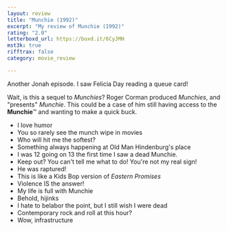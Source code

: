 ```yaml
---
layout: review
title: "Munchie (1992)"
excerpt: "My review of Munchie (1992)"
rating: "2.0"
letterboxd_url: https://boxd.it/6CyJMH
mst3k: true
rifftrax: false
category: movie_review

---
```


Another Jonah episode. I saw Felicia Day reading a queue card! 

Wait, is this a sequel to <i>Munchies</i>? Roger Corman produced <i>Munchies</i>, and "presents" <i>Munchie</i>. This could be a case of him still having access to the <b>Munchie</b>™️ and wanting to make a quick buck.


* I love humor
* You so rarely see the munch wipe in movies
* Who will hit me the softest?
* Something always happening at Old Man Hindenburg's place
* I was 12 going on 13 the first time I saw a dead Munchie.
* Keep out? You can't tell me what to do! You're not my real sign!
* He was raptured!
* This is like a Kids Bop version of <i>Eastern Promises</i>
* Violence IS the answer!
* My life is full with Munchie
* Behold, hijinks
* I hate to belabor the point, but I still wish I were dead
* Contemporary rock and roll at this hour?
* Wow, infrastructure